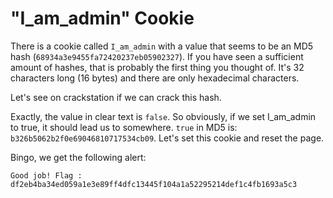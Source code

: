 "I_am_admin" Cookie
===================

There is a cookie called `I_am_admin` with a value that seems to be an MD5 hash (`68934a3e9455fa72420237eb05902327`).
If you have seen a sufficient amount of hashes, that is probably the first thing you thought of. It's 32 characters long (16 bytes) and there are only hexadecimal characters.

Let's see on crackstation if we can crack this hash.

Exactly, the value in clear text is `false`. So obviously, if we set I_am_admin to true, it should lead us to somewhere.
`true` in MD5 is: `b326b5062b2f0e69046810717534cb09`. Let's set this cookie and reset the page.

Bingo, we get the following alert:

```
Good job! Flag : df2eb4ba34ed059a1e3e89ff4dfc13445f104a1a52295214def1c4fb1693a5c3
```

